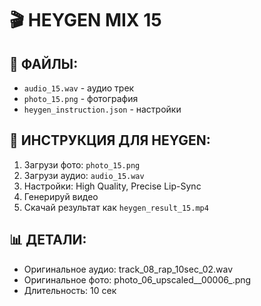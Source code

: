 # 🎬 HEYGEN MIX 15

## 📁 ФАЙЛЫ:
- `audio_15.wav` - аудио трек
- `photo_15.png` - фотография
- `heygen_instruction.json` - настройки

## 🚀 ИНСТРУКЦИЯ ДЛЯ HEYGEN:
1. Загрузи фото: `photo_15.png`
2. Загрузи аудио: `audio_15.wav`
3. Настройки: High Quality, Precise Lip-Sync
4. Генерируй видео
5. Скачай результат как `heygen_result_15.mp4`

## 📊 ДЕТАЛИ:
- Оригинальное аудио: track_08_rap_10sec_02.wav
- Оригинальное фото: photo_06_upscaled__00006_.png
- Длительность: 10 сек
